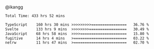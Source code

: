 @ikangg
<!--START_SECTION:waka-->

```txt
Total Time: 433 hrs 52 mins

TypeScript    160 hrs 30 mins >>>>>>>>>================   36.76 %
Svelte        133 hrs 9 mins  >>>>>>>>=================   30.49 %
JavaScript    68 hrs 58 mins  >>>>=====================   15.80 %
fugitive      14 hrs 4 mins   >========================   03.22 %
netrw         11 hrs 47 mins  >========================   02.70 %
```

<!--END_SECTION:waka-->
